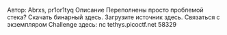 Автор: Abrxs, pr1or1tyq
Описание
Переполнены просто проблемой стека? Скачать бинарный здесь. Загрузите источник здесь. Связаться с экземпляром Challenge здесь: nc tethys.picoctf.net 58329

